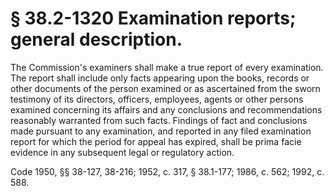 # § 38.2-1320 Examination reports; general description.

<p>The Commission's examiners shall make a true report of every examination. The report shall include only facts appearing upon the books, records or other documents of the person examined or as ascertained from the sworn testimony of its directors, officers, employees, agents or other persons examined concerning its affairs and any conclusions and recommendations reasonably warranted from such facts. Findings of fact and conclusions made pursuant to any examination, and reported in any filed examination report for which the period for appeal has expired, shall be prima facie evidence in any subsequent legal or regulatory action.</p><p>Code 1950, §§ 38-127, 38-216; 1952, c. 317, § 38.1-177; 1986, c. 562; 1992, c. 588.</p>